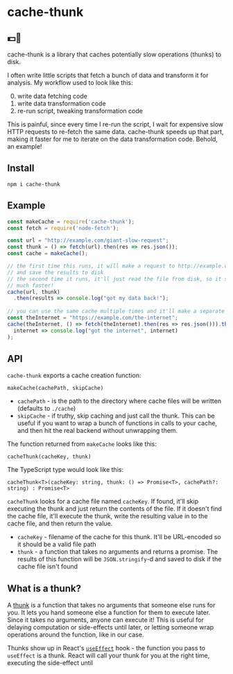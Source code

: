 # cache-thunk
## 💵🤔

cache-thunk is a library that caches potentially slow operations (thunks) to disk.

I often write little scripts that fetch a bunch of data and transform it for analysis. My workflow used to look like this:

0. write data fetching code
0. write data transformation code
0. re-run script, tweaking transformation code

This is painful, since every time I re-run the script, I wait for expensive slow HTTP requests to re-fetch the same data. cache-thunk speeds up that part, making it faster for me to iterate on the data transformation code. Behold, an example!

## Install
`npm i cache-thunk`

## Example

```javascript
const makeCache = require('cache-thunk');
const fetch = require('node-fetch');

const url = "http://example.com/giant-slow-request";
const thunk = () => fetch(url).then(res => res.json());
const cache = makeCache();

// the first time this runs, it will make a request to http://example.com/giant-slow-request
// and save the results to disk
// the second time it runs, it'll just read the file from disk, so it should run
// much faster!
cache(url, thunk)
  .then(results => console.log("got my data back!");
  
// you can use the same cache multiple times and it'll make a separate cache file for each cache key
const theInternet = "https://example.com/the-internet";
cache(theInternet, () => fetch(theInternet).then(res => res.json())).then(
  internet => console.log("got the internet", internet)
);
```


## API

`cache-thunk` exports a cache creation function:

`makeCache(cachePath, skipCache)`

* `cachePath` - is the path to the directory where cache files will be written (defaults to `./cache`)
* `skipCache` - if truthy, skip caching and just call the thunk. This can be useful if you want to wrap a bunch of functions in calls to your cache, and then hit the real backend without unwrapping them.

The function returned from `makeCache` looks like this:

`cacheThunk(cacheKey, thunk)`

The TypeScript type would look like this:

`cacheThunk<T>(cacheKey: string, thunk: () => Promise<T>, cachePath?: string) : Promise<T>`

`cacheThunk` looks for a cache file named `cacheKey`. If found, it'll skip executing the thunk and just return the contents of the file. If it doesn't find the cache file, it'll execute the thunk, write the resulting value in to the cache file, and then return the value.

* `cacheKey` - filename of the cache for this thunk. It'll be URL-encoded so it should be a valid file path
* `thunk` - a function that takes no arguments and returns a promise. The results of this function will be `JSON.stringify`-d and saved to disk if the cache file isn't found


## What is a thunk?
A [thunk](https://en.wikipedia.org/wiki/Thunk) is a function that takes no arguments that someone else runs for you. It lets you hand someone else a function for them to execute later. Since it takes no arguments, anyone can execute it! This is useful for delaying computation or side-effects until later, or letting someone wrap operations around the function, like in our case.

Thunks show up in React's [`useEffect`](https://reactjs.org/docs/hooks-reference.html#useeffect) hook - the function you pass to `useEffect` is a thunk. React will call your thunk for you at the right time, executing the side-effect until

